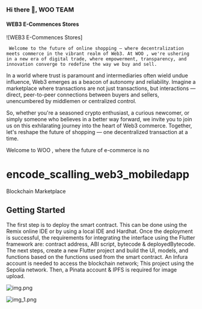 ### Hi there 👋, WOO TEAM
#### WEB3 E-Commences Stores
![WEB3 E-Commences Stores]

     Welcome to the future of online shopping — where decentralization meets commerce in the vibrant realm of Web3. At WOO , we're ushering in a new era of digital trade, where empowerment, transparency, and innovation converge to redefine the way we buy and sell.
  In a world where trust is paramount and intermediaries often wield undue influence, Web3 emerges as a beacon of autonomy and reliability. Imagine a marketplace where transactions are not just transactions, but interactions — direct, peer-to-peer connections between buyers and sellers, unencumbered by middlemen or centralized control.

  So, whether you're a seasoned crypto enthusiast, a curious newcomer, or simply someone who believes in a better way forward, we invite you to join us on this exhilarating journey into the heart of Web3 commerce. Together, let's reshape the future of shopping — one decentralized transaction at a time.

Welcome to WOO , where the future of e-commerce is no

# encode_scalling_web3_mobiledapp

Blockchain Marketplace

## Getting Started

The first step is to deploy the smart contract. 
This can be done using the Remix online IDE or by using a local IDE and Hardhat. 
Once the deployment is successful, the requirements for integrating the interface using the Flutter framework are: contract address, ABI script, bytecode & deployedBytecode.
The next steps, create a new Flutter project and build the UI, models, and functions based on the functions used from the smart contract.
An Infura account is needed to access the blockchain network; This project using the Sepolia network. Then, a Pinata account & IPFS is required for image upload.

![img.png](img.png)

![img_1.png](img_1.png)
